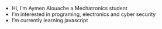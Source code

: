 - Hi, I’m Aymen Alouache a Mechatronics student
- I’m interested in programing, electronics and cyber security
- I’m currently learning javascript

<!---
aymenalwch/aymenalwch is a ✨ special ✨ repository because its `README.md` (this file) appears on your GitHub profile.
You can click the Preview link to take a look at your changes.
--->
